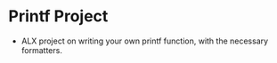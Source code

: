 # Printf Project

- ALX project on writing your own printf function, with the necessary formatters.
